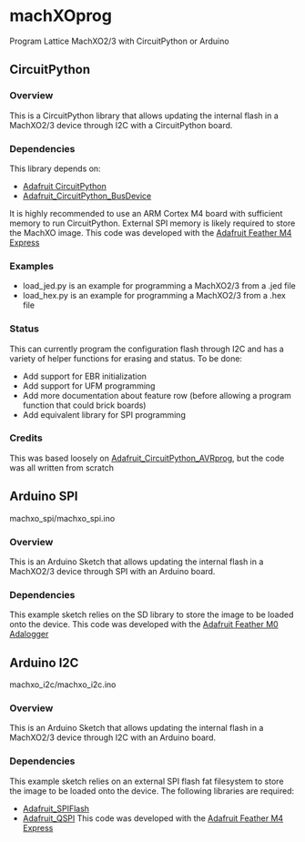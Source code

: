 # machXOprog
Program Lattice MachXO2/3 with CircuitPython or Arduino

## CircuitPython
### Overview
This is a CircuitPython library that allows updating the internal flash in a MachXO2/3 device through I2C with a CircuitPython board.

### Dependencies
This library depends on:
* [Adafruit CircuitPython](https://github.com/adafruit/circuitpython)
* [Adafruit_CircuitPython_BusDevice](https://github.com/adafruit/Adafruit_CircuitPython_BusDevice|)
  
It is highly recommended to use an ARM Cortex M4 board with sufficient memory to run CircuitPython.  External SPI memory is likely required to store the MachXO image.  This code was developed with the [Adafruit Feather M4 Express](https://www.adafruit.com/product/3857)

### Examples
* load_jed.py is an example for programming a MachXO2/3 from a .jed file
* load_hex.py is an example for programming a MachXO2/3 from a .hex file

### Status
This can currently program the configuration flash through I2C and has a variety of helper functions for erasing and status.
To be done:
* Add support for EBR initialization
* Add support for UFM programming
* Add more documentation about feature row (before allowing a program function that could brick boards)
* Add equivalent library for SPI programming

### Credits 
This was based loosely on [Adafruit_CircuitPython_AVRprog](https://github.com/adafruit/Adafruit_CircuitPython_AVRprog), but the code was all written from scratch

## Arduino SPI
machxo_spi/machxo_spi.ino

### Overview
This is an Arduino Sketch that allows updating the internal flash in a MachXO2/3 device through SPI with an Arduino board.

### Dependencies
This example sketch relies on the SD library to store the image to be loaded onto the device.  This code was developed with the [Adafruit Feather M0 Adalogger](https://www.adafruit.com/product/2796)

## Arduino I2C
machxo_i2c/machxo_i2c.ino

### Overview
This is an Arduino Sketch that allows updating the internal flash in a MachXO2/3 device through I2C with an Arduino board.

### Dependencies
This example sketch relies on an external SPI flash fat filesystem to store the image to be loaded onto the device.  The following libraries are required:
* [Adafruit_SPIFlash](https://github.com/adafruit/Adafruit_SPIFlash)
* [Adafruit_QSPI](https://github.com/adafruit/Adafruit_QSPI)
This code was developed with the [Adafruit Feather M4 Express](https://www.adafruit.com/product/3857)

